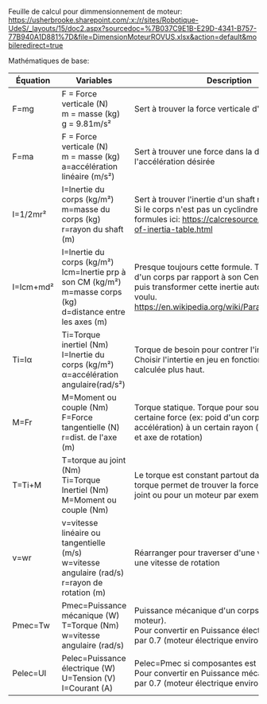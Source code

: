 Feuille de calcul pour dimmensionnement de moteur: https://usherbrooke.sharepoint.com/:x:/r/sites/Robotique-UdeS/_layouts/15/doc2.aspx?sourcedoc=%7B037C9E1B-E29D-4341-B757-77B940A1D881%7D&file=DimensionMoteurROVUS.xlsx&action=default&mobileredirect=true

Mathématiques de base:

| Équation  | Variables                                                                                                             | Description                                                                                                                                                                                                 |
| --------- | --------------------------------------------------------------------------------------------------------------------- | ----------------------------------------------------------------------------------------------------------------------------------------------------------------------------------------------------------- |
| F=mg      | F = Force verticale (N)<br>m = masse (kg)<br>g = 9.81m/s²                                                             | Sert à trouver la force verticale d'un corps                                                                                                                                                                |
| F=ma      | F = Force verticale (N)<br>m = masse (kg)<br>a=accélération linéaire (m/s²)                                           | Sert à trouver une force dans la direction de l'accélération désirée                                                                                                                                        |
| I=1/2mr²  | I=Inertie du corps (kg/m²)<br>m=masse du corps (kg)<br>r=rayon du shaft (m)                                           | Sert à trouver l'inertie d'un shaft rond plein.<br>Si le corps n'est pas un cyclindre plein, voir les formules ici: https://calcresource.com/moments-of-inertia-table.html                                  |
| I=Icm+md² | I=Inertie du corps (kg/m²)<br>Icm=Inertie prp à son CM (kg/m²)<br>m=masse corps (kg)<br>d=distance entre les axes (m) | Presque toujours cette formule. Trouver l'inertie d'un corps par rapport à son Centre de Masse puis transformer cette inertie autour de l'axe voulu.<br>https://en.wikipedia.org/wiki/Parallel_axis_theorem |
| Ti=Iα     | Ti=Torque inertiel (Nm)<br>I=Inertie du corps (kg/m²)<br>α=accélération angulaire(rad/s²)                             | Torque de besoin pour contrer l'inertie d'un joint.<br>Choisir l'intertie en jeu en fonction de l'inrtie calculée plus haut.                                                                                |
| M=Fr      | M=Moment ou couple (Nm)<br>F=Force tangentielle (N)<br>r=dist. de l'axe (m)                                           | Torque statique. Torque pour soutenir une certaine force (ex: poid d'un corps à une certaine accélération) à un certain rayon (ex: dist entre CM et axe de rotation)                                        |
| T=Ti+M    | T=torque au joint (Nm)<br>Ti=Torque Inertiel (Nm)<br>M=Moment ou couple (Nm)                                          | Le torque est constant partout dans un corps. Le torque permet de trouver la force en rotatiton d'un joint ou pour un moteur par exemple.                                                                   |
| v=wr      | v=vitesse linéaire ou tangentielle (m/s)<br>w=vitesse angulaire (rad/s)<br>r=rayon de rotation (m)                    | Réarranger pour traverser d'une vitesse linéaire à une vitesse de rotation                                                                                                                                  |
| Pmec=Tw   | Pmec=Puissance mécanique (W)<br>T=Torque (Nm)<br>w=vitesse angulaire (rad/s)                                          | Puissance mécanique d'un corps en rotation (ex: moteur).<br>Pour convertir en Puissance électrique, multiplier par 0.7 (moteur électrique environ 70% efficace)                                             |
| Pelec=UI  | Pelec=Puissance électrique (W)<br>U=Tension (V)<br>I=Courant (A)                                                      | Pelec=Pmec si composantes est 100% efficace.<br>Pour convertir en Puissance mécaniue, multiplier par 0.7 (moteur électrique environ 70% efficace)                                                           |
